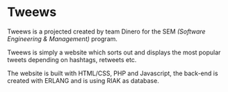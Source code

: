 <h1>Tweews</h1>
<p>Tweews is a projected created by team Dinero for the SEM <i>(Software Engineering & Management)</i> program.</p>
<p>Tweews is simply a website which sorts out and displays the most popular tweets depending on hashtags, retweets etc.</p>
<p>The website is built with HTML/CSS, PHP and Javascript, the back-end is created with ERLANG and is using RIAK as database.</p>
